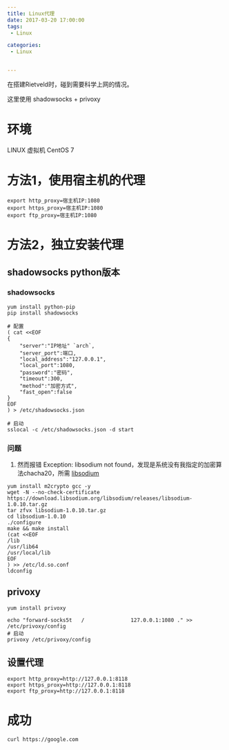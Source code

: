 ```yaml
---
title: Linux代理
date: 2017-03-20 17:00:00
tags:
 - Linux

categories:
 - Linux


---
```


在搭建Rietveld时，碰到需要科学上网的情况。

这里使用 shadowsocks + privoxy

<!-- MORE -->
# 环境
LINUX 虚拟机
CentOS 7

# 方法1，使用宿主机的代理
```
export http_proxy=宿主机IP:1080
export https_proxy=宿主机IP:1080
export ftp_proxy=宿主机IP:1080
```


# 方法2，独立安装代理
## shadowsocks python版本

### shadowsocks

```
yum install python-pip
pip install shadowsocks

# 配置
( cat <<EOF
{
    "server":"IP地址" `arch`,
    "server_port":端口,
    "local_address":"127.0.0.1",
    "local_port":1080,
    "password":"密码",
    "timeout":300,
    "method":"加密方式",
    "fast_open":false
}
EOF
) > /etc/shadowsocks.json

# 启动
sslocal -c /etc/shadowsocks.json -d start
```

### 问题
1. 然而报错 Exception: libsodium not found，发现是系统没有我指定的加密算法chacha20，所需 [libsodium](https://download.libsodium.org/doc/installation/)

```
yum install m2crypto gcc -y
wget -N --no-check-certificate  https://download.libsodium.org/libsodium/releases/libsodium-1.0.10.tar.gz
tar zfvx libsodium-1.0.10.tar.gz
cd libsodium-1.0.10
./configure
make && make install
(cat <<EOF
/lib
/usr/lib64
/usr/local/lib
EOF
) >> /etc/ld.so.conf
ldconfig
```


## privoxy

```
yum install privoxy

echo "forward-socks5t   /               127.0.0.1:1080 ." >> /etc/privoxy/config
# 启动
privoxy /etc/privoxy/config

```


## 设置代理

```
export http_proxy=http://127.0.0.1:8118
export https_proxy=http://127.0.0.1:8118
export ftp_proxy=http://127.0.0.1:8118
```

# 成功
```
curl https://google.com
```
